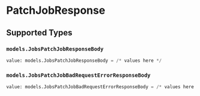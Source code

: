 # PatchJobResponse


## Supported Types

### `models.JobsPatchJobResponseBody`

```python
value: models.JobsPatchJobResponseBody = /* values here */
```

### `models.JobsPatchJobBadRequestErrorResponseBody`

```python
value: models.JobsPatchJobBadRequestErrorResponseBody = /* values here */
```

